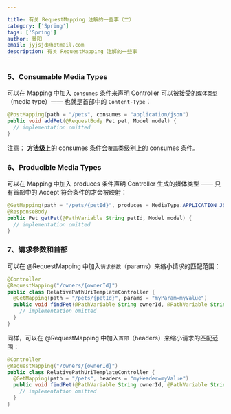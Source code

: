 ```yaml
---

title: 有关 RequestMapping 注解的一些事（二）
category: ['Spring']
tags: ['Spring']
author: 景阳
email: jyjsjd@hotmail.com
description: 有关 RequestMapping 注解的一些事
---
```


### 5、Consumable Media Types
可以在 Mapping 中加入 `consumes` 条件来声明 Controller 可以被接受的`媒体类型`（media type）—— 也就是首部中的 `Content-Type`：

```java
@PostMapping(path = "/pets", consumes = "application/json") 
public void addPet(@RequestBody Pet pet, Model model) { 
  // implementation omitted 
}
```

注意：
**方法级**上的 consumes 条件会`覆盖`类级别上的 consumes 条件。

### 6、Producible Media Types
可以在 Mapping 中加入 produces 条件声明 Controller 生成的媒体类型 —— 只有首部中的 Accept 符合条件的才会被映射：

```java
@GetMapping(path = "/pets/{petId}", produces = MediaType.APPLICATION_JSON_UTF8_VALUE) 
@ResponseBody 
public Pet getPet(@PathVariable String petId, Model model) { 
  // implementation omitted 
}
```

### 7、请求参数和首部
可以在 @RequestMapping 中加入`请求参数`（params）来缩小请求的匹配范围：

```java
@Controller 
@RequestMapping("/owners/{ownerId}") 
public class RelativePathUriTemplateController {
  @GetMapping(path = "/pets/{petId}", params = "myParam=myValue") 
  public void findPet(@PathVariable String ownerId, @PathVariable String petId, Model model) { 
    // implementation omitted 
  }
}
```

同样，可以在 @RequestMapping 中加入`首部`（headers）来缩小请求的匹配范围：

```java
@Controller 
@RequestMapping("/owners/{ownerId}") 
public class RelativePathUriTemplateController {
  @GetMapping(path = "/pets", headers = "myHeader=myValue") 
  public void findPet(@PathVariable String ownerId, @PathVariable String petId, Model model) { 
    // implementation omitted 
  }
}
```
